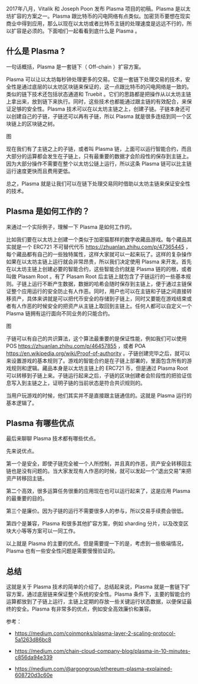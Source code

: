 2017年八月，Vitalik 和 Joseph Poon 发布 Plasma 项目的初稿。Plasma 是以太坊扩容的方案之一。Plasma 跟比特币的闪电网络有点类似。加密货币要想在现实商业中得到应用，那么以现在以太坊或者比特币主链的处理速度是远远不行的，所以扩容是必须的。下面咱们一起看看到底什么是 Plasma 。

## 什么是 Plasma ?

一句话概括，Plasma 是一套链下（ Off-chain ）扩容方案。

Plasma 可以让以太坊每秒钟处理更多的交易。它是一套链下处理交易的技术，安全性是通过底层的以太坊区块链来保证的，这一点跟比特币的闪电网络是一致的。类似的链下技术还包括状态通道和 Truebit 。它们的思路都是把操作从以太坊主链上拿出来，放到链下来执行。同时，这些技术也都能通过跟主链的有效配合，来保证足够的安全性。Plasma 技术可以在以太坊主链之上，创建子链。子链本身还可以创建自己的子链，子链还可以再有子链，所以 Plasma 就是很多连结到同一个区块链上的区块链之树。

图

现在我们有了主链之上的子链，或者叫 Plasma 链，上面可以运行智能合约，而且大部分的运算都会发生在子链上，只有最重要的数据才会阶段性的保存到主链上。因为大部分操作不需要在整个以太坊公链上运行，所以这条 Plasma 链可以比主链运行速度更快而且费用更低。

总之，Plasma 就是让我们可以在链下处理交易同时借助以太坊主链来保证安全性的技术。

## Plasma 是如何工作的？

来通过一个实际例子，理解一下 Plasma 是如何工作的。

比如我们要在以太坊上创建一个类似于加密猫那样的数字收藏品游戏。每个藏品其实就是一个 ERC721 不可替代代币 https://zhuanlan.zhihu.com/p/47365445 ，每个藏品都有自己的一些独特属性，这样大家就可以一起来玩了。这样的复杂操作如果在以太坊主链上运行就会非常昂贵，所以我们决定使用 Plasma 来开发。首先在以太坊主链上创建必要的智能合约，这些智能合约就是 Plasma 链的的根，或者叫做 Plasam Root 。有了 Plasam Root 后主链上就包含了子链运行的一些基本规则。子链上运行不断产生数据，数据的哈希会随时保存到主链上，便于通过主链保证整个应用运行的安全防止有人作恶。同时，用户也可以在主链和子链之间直接转移资产，具体来讲就是可以把代币安全的存储到子链上，同时又要能在游戏结束或者有人作恶的时候安全的把资产从主链上取回到主链上。任何人都可以自定义一个 Plasma 链拥有运行面向不同业务的只能合约。

图

子链可以有自己的共识算法，这个算法最重要的是保证性能，例如我们可以使用 POS https://zhuanlan.zhihu.com/p/46457855 ，或者 POA https://en.wikipedia.org/wiki/Proof-of-authority 。子链创建完毕之后，就可以来设置游戏的基本规则了。游戏的智能合约是在子链上部署的，里面包含所有的游戏规则和逻辑。藏品本身是以太坊主链上的 ERC721 币，但是通过 Plasma Root 可以转移到子链上来。子链运行起来之后，子链的区块创建者会阶段性的把验证信息写入到主链之上，证明子链的当前状态是符合共识规则的。

当用户玩游戏的时候，他们其实并不是直接跟主链通信的。这就是 Plasma 运行的基本逻辑了。

## Plasma 有哪些优点

最后来聊聊 Plasma 技术都有哪些优点。

先来说优点。

第一个是安全，即使子链完全被一个人所控制，并且真的作恶，资产安全转移回主链也是没有问题的。当大家发现有人作恶的时候，就可以发起一个“退出交易”来把资产转移回主链。

第二个高效，很多运算任务很重的应用现在也可以运行起来了，这是应用 Plasma 的最重要的目的。

第三个是廉价。因为子链的运行不需要很多人的参与，所以交易手续费会很低。

第四个是兼容，Plasma 和很多其他扩容方案，例如 sharding 分片，以及改变区块大小等等方案可以一同工作。

以上就是 Plasma 的主要的优点。但是需要提一下的是，考虑到一些极端情况，Plasma 也有一些安全性问题是需要慢慢验证的。

## 总结

这就是关于 Plasma 技术的简单的介绍了。总结起来说，Plasma 就是一套链下扩容方案，通过底层链来保证整个系统的安全性。Plasma 条件下，主要的智能合约运算都放到了子链上运行，主链上定期的存放一些关键运行状态数据，以便保证最终的安全。Plasma 有非常多的优点，例如安全高效廉价和兼容。

参考：

- https://medium.com/coinmonks/plasma-layer-2-scaling-protocol-5a1263d86bc8
- https://medium.com/chain-cloud-company-blog/plasma-in-10-minutes-c856da94e339

- https://medium.com/@argongroup/ethereum-plasma-explained-608720d3c60e
